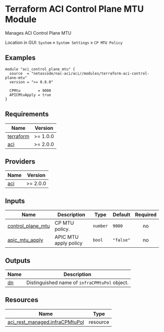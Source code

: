 <!-- BEGIN_TF_DOCS -->
# Terraform ACI Control Plane MTU Module

Manages ACI Control Plane MTU

Location in GUI:
`System` » `System Settings` » `CP MTU Policy`

## Examples

```hcl
module "aci_control_plane_mtu" {
  source  = "netascode/nac-aci/aci//modules/terraform-aci-control-plane-mtu"
  version = ">= 0.8.0"

  CPMtu        = 9000
  APICMtuApply = true
}
```

## Requirements

| Name | Version |
|------|---------|
| <a name="requirement_terraform"></a> [terraform](#requirement\_terraform) | >= 1.0.0 |
| <a name="requirement_aci"></a> [aci](#requirement\_aci) | >= 2.0.0 |

## Providers

| Name | Version |
|------|---------|
| <a name="provider_aci"></a> [aci](#provider\_aci) | >= 2.0.0 |

## Inputs

| Name | Description | Type | Default | Required |
|------|-------------|------|---------|:--------:|
| <a name="input_control_plane_mtu"></a> [control\_plane\_mtu](#input\_control\_plane\_mtu) | CP MTU policy. | `number` | `9000` | no |
| <a name="input_apic_mtu_apply"></a> [apic\_mtu\_apply](#input\_apic\_mtu\_apply) | APIC MTU apply policy | `bool` | `"false"` | no |

## Outputs

| Name | Description |
|------|-------------|
| <a name="output_dn"></a> [dn](#output\_dn) | Distinguished name of `infraCPMtuPol` object. |

## Resources

| Name | Type |
|------|------|
| [aci_rest_managed.infraCPMtuPol](https://registry.terraform.io/providers/CiscoDevNet/aci/latest/docs/resources/rest_managed) | resource |
<!-- END_TF_DOCS -->